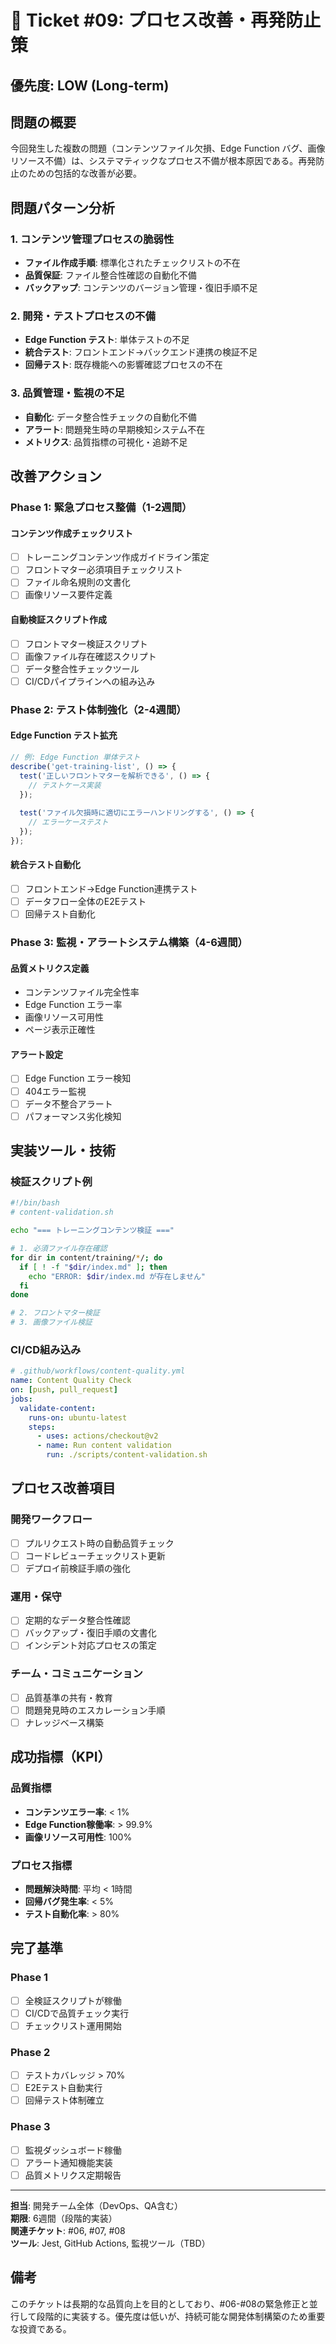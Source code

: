 # 🔄 Ticket #09: プロセス改善・再発防止策

## 優先度: **LOW (Long-term)**

## 問題の概要

今回発生した複数の問題（コンテンツファイル欠損、Edge Function バグ、画像リソース不備）は、システマティックなプロセス不備が根本原因である。再発防止のための包括的な改善が必要。

## 問題パターン分析

### 1. コンテンツ管理プロセスの脆弱性
- **ファイル作成手順**: 標準化されたチェックリストの不在
- **品質保証**: ファイル整合性確認の自動化不備
- **バックアップ**: コンテンツのバージョン管理・復旧手順不足

### 2. 開発・テストプロセスの不備
- **Edge Function テスト**: 単体テストの不足
- **統合テスト**: フロントエンド→バックエンド連携の検証不足
- **回帰テスト**: 既存機能への影響確認プロセスの不在

### 3. 品質管理・監視の不足
- **自動化**: データ整合性チェックの自動化不備
- **アラート**: 問題発生時の早期検知システム不在
- **メトリクス**: 品質指標の可視化・追跡不足

## 改善アクション

### Phase 1: 緊急プロセス整備（1-2週間）

#### コンテンツ作成チェックリスト
- [ ] トレーニングコンテンツ作成ガイドライン策定
- [ ] フロントマター必須項目チェックリスト
- [ ] ファイル命名規則の文書化
- [ ] 画像リソース要件定義

#### 自動検証スクリプト作成
- [ ] フロントマター検証スクリプト
- [ ] 画像ファイル存在確認スクリプト
- [ ] データ整合性チェックツール
- [ ] CI/CDパイプラインへの組み込み

### Phase 2: テスト体制強化（2-4週間）

#### Edge Function テスト拡充
```javascript
// 例: Edge Function 単体テスト
describe('get-training-list', () => {
  test('正しいフロントマターを解析できる', () => {
    // テストケース実装
  });
  
  test('ファイル欠損時に適切にエラーハンドリングする', () => {
    // エラーケーステスト
  });
});
```

#### 統合テスト自動化
- [ ] フロントエンド→Edge Function連携テスト
- [ ] データフロー全体のE2Eテスト
- [ ] 回帰テスト自動化

### Phase 3: 監視・アラートシステム構築（4-6週間）

#### 品質メトリクス定義
- コンテンツファイル完全性率
- Edge Function エラー率
- 画像リソース可用性
- ページ表示正確性

#### アラート設定
- [ ] Edge Function エラー検知
- [ ] 404エラー監視
- [ ] データ不整合アラート
- [ ] パフォーマンス劣化検知

## 実装ツール・技術

### 検証スクリプト例
```bash
#!/bin/bash
# content-validation.sh

echo "=== トレーニングコンテンツ検証 ==="

# 1. 必須ファイル存在確認
for dir in content/training/*/; do
  if [ ! -f "$dir/index.md" ]; then
    echo "ERROR: $dir/index.md が存在しません"
  fi
done

# 2. フロントマター検証
# 3. 画像ファイル検証
```

### CI/CD組み込み
```yaml
# .github/workflows/content-quality.yml
name: Content Quality Check
on: [push, pull_request]
jobs:
  validate-content:
    runs-on: ubuntu-latest
    steps:
      - uses: actions/checkout@v2
      - name: Run content validation
        run: ./scripts/content-validation.sh
```

## プロセス改善項目

### 開発ワークフロー
- [ ] プルリクエスト時の自動品質チェック
- [ ] コードレビューチェックリスト更新
- [ ] デプロイ前検証手順の強化

### 運用・保守
- [ ] 定期的なデータ整合性確認
- [ ] バックアップ・復旧手順の文書化
- [ ] インシデント対応プロセスの策定

### チーム・コミュニケーション
- [ ] 品質基準の共有・教育
- [ ] 問題発見時のエスカレーション手順
- [ ] ナレッジベース構築

## 成功指標（KPI）

### 品質指標
- **コンテンツエラー率**: < 1%
- **Edge Function稼働率**: > 99.9%
- **画像リソース可用性**: 100%

### プロセス指標
- **問題解決時間**: 平均 < 1時間
- **回帰バグ発生率**: < 5%
- **テスト自動化率**: > 80%

## 完了基準

### Phase 1
- [ ] 全検証スクリプトが稼働
- [ ] CI/CDで品質チェック実行
- [ ] チェックリスト運用開始

### Phase 2
- [ ] テストカバレッジ > 70%
- [ ] E2Eテスト自動実行
- [ ] 回帰テスト体制確立

### Phase 3
- [ ] 監視ダッシュボード稼働
- [ ] アラート通知機能実装
- [ ] 品質メトリクス定期報告

---

**担当**: 開発チーム全体（DevOps、QA含む）  
**期限**: 6週間（段階的実装）  
**関連チケット**: #06, #07, #08  
**ツール**: Jest, GitHub Actions, 監視ツール（TBD）

## 備考

このチケットは長期的な品質向上を目的としており、#06-#08の緊急修正と並行して段階的に実装する。優先度は低いが、持続可能な開発体制構築のため重要な投資である。